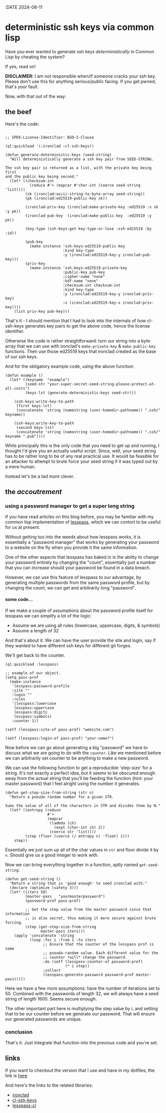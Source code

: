 :DATE 2024-08-11
# deterministic ssh keys via common lisp

Have you ever wanted to generate ssh keys *deterministically* in Common Lisp
by cheating the system?

If yes, read on!

**DISCLAIMER:** I am not responsible when/if someone cracks your ssh key. Please
don't use this for anything serious/public facing. If you get pwned, that's your
fault.

Now, with that out of the way:

## the **beef**

Here's the code:
```

;; SPDX-License-Identifier: BSD-2-Clause

(ql:quickload '(:ironclad :cl-ssh-keys))

(defun generate-deterministic-keys (seed-string)
  "Will deterministically generate a ssh key pair from SEED-STRING.

The ssh key pair is returned as a list, with the private key being first
and the public key being second."
  (let* ((checksum-int
           (reduce #'+ (mapcar #'char-int (coerce seed-string 'list))))
         (sk (ironclad:ascii-string-to-byte-array seed-string))
         (pk (ironclad:ed25519-public-key sk))

         (ironclad-priv-key (ironclad:make-private-key :ed25519 :x sk :y pk))
         (ironclad-pub-key  (ironclad:make-public-key  :ed25519 :y pk))

         (key-type (ssh-keys:get-key-type-or-lose :ssh-ed25519 :by :id))

         (pub-key
           (make-instance 'ssh-keys:ed25519-public-key
                          :kind key-type
                          :y (ironclad:ed25519-key-y ironclad-pub-key)))
         (priv-key
           (make-instance 'ssh-keys:ed25519-private-key
                          :public-key pub-key
                          :cipher-name "none"
                          :kdf-name "none"
                          :checksum-int checksum-int
                          :kind key-type
                          :y (ironclad:ed25519-key-y ironclad-priv-key)
                          :x (ironclad:ed25519-key-x ironclad-priv-key))))
    (list priv-key pub-key)))

```

That's it - I should mention that I had to look into the internals of how
cl-ssh-keys generates key pairs to get the above code, hence the license
identifier.

Otherwise the code is rather straightforward: turn our string into a byte array
that we can use with ironclad's `make-private-key` & `make-public-key`
functions. Then use those ed25519 keys that ironclad created as the base of our
ssh keys.

And for the obligatory example code, using the above function:

```
(defun example ()
  (let* ((keyname  "example")
         (seed-str "your-super-secret-seed-string-please-protect-at-all-costs")
         (keys-lst (generate-deterministic-keys seed-str)))

    (ssh-keys:write-key-to-path
     (first keys-lst)
     (concatenate 'string (namestring (user-homedir-pathname)) ".ssh/" keyname))

    (ssh-keys:write-key-to-path
     (second keys-lst)
     (concatenate 'string (namestring (user-homedir-pathname)) ".ssh/" keyname ".pub"))))
```


While principally this is the only code that you need to get up and running, I
thought I'd give you an actually useful script. Since, well, your seed string
has to be rather long to be of any real practical use. It would be feasible
for an attacker to attempt to brute force your seed string if it was typed out
by a mere human.

Instead let's be a tad more clever.

## the *accoutrement*

### using a password manager to get a super long string

If you have read articles on this blog before, you may be familiar with my
common lisp implementation of [lesspass](https://lesspass.com), which we can
contort to be useful for us at present.

Without getting too into the weeds about how lesspass works, it is essentially a
"password manager" that works by generating your password to a website on the
fly when you provide it the same information.

One of the other aspects that lesspass has baked in is the ability to change
your password entirely by changing the "count", essentially just a number that
you can increase should your password be found in a data breach.

However, we can use this feature of lesspass to our advantage, by generating
multiple passwords from the same password profile, but by changing the count, we
can get and arbitrarily long "password".

#### some code...

If we make a couple of assumptions about the password profile itself for
lesspass we can simplify a lot of the logic:

* Assume we are using all rules (lowercase, uppercase, digits, & symbols)
* Assume a length of 32

And that's about it. We can have the user provide the site and login,
say if they wanted to have different ssh keys for different git forges.

We'll get back to the counter.

```
(ql:quickload :lesspass)

;; example of our object.
(setq pass-prof
  (make-instance
   'lesspass:password-profile
   :site ""
   :login ""
   :rules
   '(lesspass:lowercase
    lesspass:uppercase
    lesspass:digits
    lesspass:symbols)
   :counter 1))

(setf (lesspass:site-of pass-prof) "website.com")

(setf (lesspass:login-of pass-prof) "your-name?")
```

Now before we can go about generating a big "password" we have to discuss
what we are going to do with the `counter`. Like we mentioned before we
can arbitrarily set counter to be anything to make a new password.

We can use the following function to get a reproducible 'step-size' for a
string. It's not exactly a perfect idea, but it seems to be obscured enough
away from the actual string that you'll be feeding the function (hint:
your master password) that I feel alright using the number it generates.

```
(defun get-step-size-from-string (str n)
  "Return a pseudo random number for a given STR.

Sums the value of all of the characters in STR and divides them by N."
  (let* ((entropy (reduce
                   #'+
                   (mapcar
                    (lambda (ch)
                      (expt (char-int ch) 2))
                    (coerce str 'list))))
         (step (floor (coerce (/ entropy n) 'float) 1)))
    step))
```

Essentially we just sum up all of the char values in `str` and floor divide it
by `n`. Should give us a good integer to work with.

Now we can bring everything together in a function, aptly named
`get-seed-string`:

```
(defun get-seed-string ()
  "Return a string that is 'good enough' to seed ironclad with."
  (declare (optimize (safety 3)))
  (let* ((iters 50)
         (master-pass   "yourmasterpassword")
         (password-prof pass-prof)

         ;; Get the step value from the master password since that information
         ;; is also secret, thus making it more secure against brute forcing.
         (step (get-step-size-from-string
                master-pass iters)))
    (apply 'concatenate 'string
           (loop :for i :from 1 :to iters
                 ;; Ensure that the counter of the lesspass prof is some
                 ;; pseudo-random value. Each different value for the
                 ;; counter *will* change the password.
                 :do (setf (lesspass:counter-of password-prof)
                           (* i step))
                 :collect
                 (lesspass:generate-password password-prof master-pass)))))
```

Here we have a few more assumptions: have the number of iterations set to 50.
Combined with the passwords of length 32, we will always have a seed string
of length 1600. Seems secure *enough*.

The other important part here is multiplying the step value by i, and setting
that to be our counter before we generate our password. That will ensure
our generated passwords are unique.

### conclusion

That's it. Just integrate that function into the previous code and you're set.

## links

If you want to checkout the version that I use and have in my dotfiles, the link
is [here](https://github.com/echawk/dots/blob/master/scripts/.local/bin/det-ssh-keys.lisp)

And here's the links to the related libraries:
* [ironclad](https://github.com/sharplispers/ironclad)
* [cl-ssh-keys](https://github.com/dnaeon/cl-ssh-keys)
* [lesspass-cl](https://github.com/echawk/lesspass-cl)

